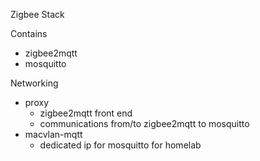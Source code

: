 Zigbee Stack

Contains
  - zigbee2mqtt
  - mosquitto

Networking
  - proxy
    - zigbee2mqtt front end
    - communications from/to zigbee2mqtt to mosquitto
  - macvlan-mqtt
    - dedicated ip for mosquitto for homelab
